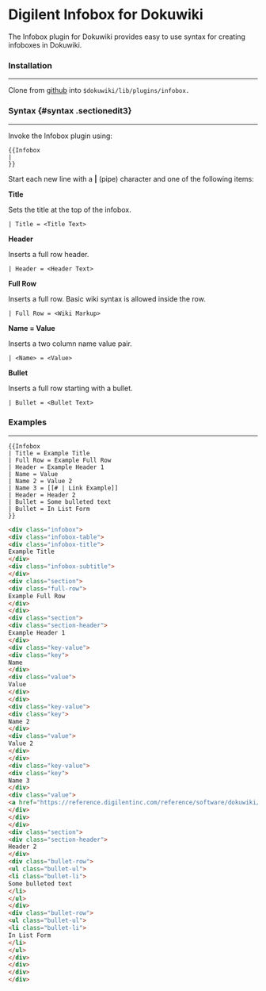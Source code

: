 # Digilent Infobox for Dokuwiki

The Infobox plugin for Dokuwiki provides easy to use syntax for
creating infoboxes in Dokuwiki.
### Installation

------------------------------------------------------------------------

Clone from [github](https://github.com/Digilent/dokuwiki-infobox) into `$dokuwiki/lib/plugins/infobox.`

### Syntax {#syntax .sectionedit3}

------------------------------------------------------------------------

Invoke the Infobox plugin using:

```
{{Infobox
|
}}
```

Start each new line with a **|** (pipe) character and one of the
following items:

**Title**

Sets the title at the top of the infobox.

```
| Title = <Title Text>
```

**Header**

Inserts a full row header.

```
| Header = <Header Text>
```

**Full Row**

Inserts a full row. Basic wiki syntax is allowed inside the row.

```
| Full Row = <Wiki Markup>
```


**Name = Value**

Inserts a two column name value pair.

```
| <Name> = <Value>
```

**Bullet**

Inserts a full row starting with a bullet.

```
| Bullet = <Bullet Text>
```


### Examples

------------------------------------------------------------------------

```
{{Infobox
| Title = Example Title
| Full Row = Example Full Row
| Header = Example Header 1
| Name = Value
| Name 2 = Value 2
| Name 3 = [[# | Link Example]]
| Header = Header 2
| Bullet = Some bulleted text
| Bullet = In List Form
}}
```
```html
<div class="infobox">
<div class="infobox-table">
<div class="infobox-title">
Example Title
</div>
<div class="infobox-subtitle">
</div>
<div class="section">
<div class="full-row">
Example Full Row
</div>
</div>
<div class="section">
<div class="section-header">
Example Header 1
</div>
<div class="key-value">
<div class="key">
Name
</div>
<div class="value">
Value
</div>
</div>
<div class="key-value">
<div class="key">
Name 2
</div>
<div class="value">
Value 2
</div>
</div>
<div class="key-value">
<div class="key">
Name 3
</div>
<div class="value">
<a href="https://reference.digilentinc.com/reference/software/dokuwiki/infobox" class="wikilink2" title="reference:software:dokuwiki:infobox" rel="nofollow"> Link Example</a>
</div>
</div>
</div>
<div class="section">
<div class="section-header">
Header 2
</div>
<div class="bullet-row">
<ul class="bullet-ul">
<li class="bullet-li">
Some bulleted text
</li>
</ul>
</div>
<div class="bullet-row">
<ul class="bullet-ul">
<li class="bullet-li">
In List Form
</li>
</ul>
</div>
</div>
</div> 
</div>
```
